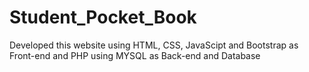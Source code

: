 # Student_Pocket_Book
Developed this website using HTML, CSS, JavaScipt and Bootstrap as Front-end and PHP using MYSQL as Back-end and Database
